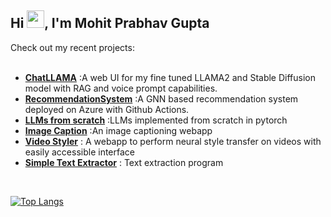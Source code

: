 <h2>Hi <img src="https://media.giphy.com/media/hvRJCLFzcasrR4ia7z/giphy.gif" width="28">, I'm Mohit Prabhav Gupta</h2>
Check out my recent projects:
<br/><br/>

- **[ChatLLAMA](https://github.com/mohitpg/chatllama)** :A web UI for my fine tuned LLAMA2 and Stable Diffusion model with RAG and voice prompt capabilities.
- **[RecommendationSystem](https://github.com/mohitpg/RecommendationSys)** :A GNN based recommendation system deployed on Azure with Github Actions.
- **[LLMs from scratch](https://github.com/mohitpg/LLMs-from-scratch)** :LLMs implemented from scratch in pytorch
- **[Image Caption](https://github.com/mohitpg/imagecaption)** :An image captioning webapp 
- **[Video Styler](https://github.com/mohitpg/VideoStyler)** : A webapp to perform neural style transfer on videos with easily accessible interface
- **[Simple Text Extractor](https://github.com/mohitpg/SimpleTextExtractor)** : Text extraction program
<br/>

[![Top Langs](https://github-readme-stats.vercel.app/api/top-langs/?username=mohitpg&layout=donut&theme=onedark)](https://github.com/anuraghazra/github-readme-stats)
